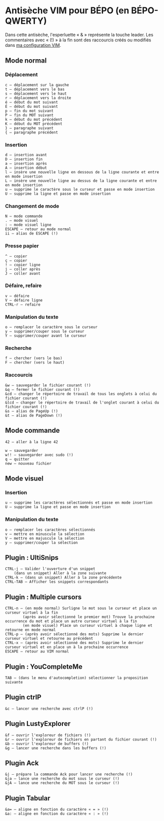 # Antisèche VIM pour BÉPO (en BÉPO-QWERTY)

Dans cette antisèche, l'esperluette « & » représente la touche leader.
Les commentaires avec « (!) » à la fin sont des raccourcis créés ou modifiés dans [ma configuration VIM](https://github.com/CBenoit/vim-config).

## Mode normal

### Déplacement

```
c — déplacement sur la gauche
t — déplacement vers le bas
s — déplacement vers le haut
r — déplacement vers la droite
é — début du mot suivant
É — début du mot suivant
p — fin du mot suivant
P — fin du MOT suivant
k — début du mot précédent
K — début du MOT précédent
} — paragraphe suivant
{ — paragraphe précédent
```

### Insertion

```
d — insertion avant
D — insertion fin
a — insertion après
A — insertion début
l — insère une nouvelle ligne en dessous de la ligne courante et entre en mode insertion
L — insère une nouvelle ligne au dessus de la ligne courante et entre en mode insertion
u — supprime le caractère sous le curseur et passe en mode insertion
U — supprime la ligne et passe en mode insertion
```

### Changement de mode

```
N — mode commande
. — mode visuel
: — mode visuel ligne
ESCAPE — retour au mode normal
ii — alias de ESCAPE (!)
```

### Presse papier

```
^ — copier
ç — copier
! — copier ligne
j — coller après
J — coller avant
```

### Défaire, refaire

```
v — défaire
V — défaire ligne
CTRL-r — refaire
```

### Manipulation du texte

```
o — remplacer le caractère sous le curseur
y — supprimer/couper sous le curseur
Y — supprimer/couper avant le curseur
```

### Recherche

```
f — chercher (vers le bas)
F — chercher (vers le haut)
```

### Raccourcis

```
&w — sauvegarder le fichier courant (!)
&q — fermer le fichier courant (!)
&cd — changer le répertoire de travail de tous les onglets à celui du fichier courant (!)
&lcd — changer le répertoire de travail de l'onglet courant à celui du fichier courant (!)
&s — alias de PageUp (!)
&t — alias de PageDown (!)
```

## Mode commande

```
42 — aller à la ligne 42

w — sauvegarder
w!! — sauvegarder avec sudo (!)
q — quitter
new — nouveau fichier
```

## Mode visuel

### Insertion

```
u — supprime les caractères sélectionnés et passe en mode insertion
U — supprime la ligne et passe en mode insertion
```

### Manipulation du texte

```
o — remplacer les caractères sélectionnés
v — mettre en minuscule la sélection
V — mettre en majuscule la sélection
y — supprimer/couper la sélection
```

## Plugin : UltiSnips

```
CTRL-j — Valider l'ouverture d'un snippet
    (dans un snippet) Aller à la zone suivante
CTRL-k — (dans un snippet) Aller à la zone précédente
CTRL-TAB — Afficher les snippets correspondants
```

## Plugin : Multiple cursors

```
CTRL-n — (en mode normal) Surligne le mot sous le curseur et place un curseur virtuel à la fin
        (après avoir sélectionné le premier mot) Trouve la prochaine occurrence du mot et place un autre curseur virtuel à la fin
        (en mode visuel) Place un curseur virtuel à chaque ligne et retourne en mode normal
CTRL-p — (après avoir sélectionné des mots) Supprime le dernier curseur virtuel et retourne au précédent
CTRL-x — (après avoir sélectionné des mots) Supprime le dernier curseur virtuel et en place un à la prochaine occurrence
ESCAPE — retour au VIM normal
```

## Plugin : YouCompleteMe

```
TAB — (dans le menu d'autocompletion) sélectionner la proposition suivante
```

## Plugin ctrlP

```
&c — lancer une recherche avec ctrlP (!)
```

## Plugin LustyExplorer

```
&f — ouvrir l'exploreur de fichiers (!)
&r — ouvrir l'exploreur de fichiers en partant du fichier courant (!)
&b — ouvrir l'exploreur de buffers (!)
&g — lancer une recherche dans les buffers (!)
```

## Plugin Ack

```
&j — prépare la commande Ack pour lancer une recherche (!)
&ja — lance une recherche du mot sous le curseur (!)
&jA — lance une recherche du MOT sous le curseur (!)
```

## Plugin Tabular

```
&a= — aligne en fonction du caractère « = » (!)
&a: — aligne en fonction du caractère « : » (!)
```

